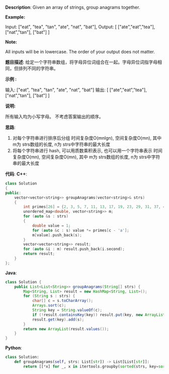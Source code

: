 __Description__:
Given an array of strings, group anagrams together.

__Example:__

Input: ["eat", "tea", "tan", "ate", "nat", "bat"],
Output:
[
  ["ate","eat","tea"],
  ["nat","tan"],
  ["bat"]
]

__Note:__

All inputs will be in lowercase.
The order of your output does not matter.

__题目描述__:
给定一个字符串数组，将字母异位词组合在一起。字母异位词指字母相同，但排列不同的字符串。

__示例 :__

输入: ["eat", "tea", "tan", "ate", "nat", "bat"]
输出:
[
  ["ate","eat","tea"],
  ["nat","tan"],
  ["bat"]
]

__说明:__

所有输入均为小写字母。
不考虑答案输出的顺序。

__思路__:
1. 对每个字符串进行排序后分组
时间复杂度O(mnlgn), 空间复杂度O(mn), 其中 m为 strs数组的长度, n为 strs中字符串的最大长度
2. 将每个字符串进行 hash, 可以用质数乘积表示, 也可以用一个字符串表示
时间复杂度O(mn), 空间复杂度O(mn), 其中 m为 strs数组的长度, n为 strs中字符串的最大长度

__代码__:
__C++__:
```C++
class Solution 
{
public:
    vector<vector<string>> groupAnagrams(vector<string>& strs) 
    {
        int primes[26] = {2, 3, 5, 7, 11, 13, 17, 19, 23, 29, 31, 37, 41, 43, 47, 53, 59, 61, 67, 71, 73, 79, 83, 89, 97, 101};
        unordered_map<double, vector<string>> m;
        for (auto &s : strs) 
        {
            double value = 1;
            for (auto &c : s) value *= primes[c - 'a'];
            m[value].push_back(s);
        }
        vector<vector<string>> result;
        for (auto &i : m) result.push_back(i.second);
        return result;
    }
};
```

__Java__:
```Java
class Solution {
    public List<List<String>> groupAnagrams(String[] strs) {
        Map<String, List> result = new HashMap<String, List>();
        for (String s : strs) {
            char[] c = s.toCharArray();
            Arrays.sort(c);
            String key = String.valueOf(c);
            if (!result.containsKey(key)) result.put(key, new ArrayList());
            result.get(key).add(s);
        }
        return new ArrayList(result.values());
    }
}
```

__Python__:
```Python
class Solution:
    def groupAnagrams(self, strs: List[str]) -> List[List[str]]:
        return [[*x] for _, x in itertools.groupby(sorted(strs, key=sorted), sorted)]
```